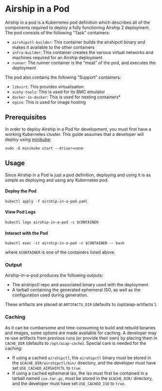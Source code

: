 # Airship in a Pod

Airship in a pod is a Kubernetes pod definition which describes all of the
components required to deploy a fully functioning Airship 2 deployment. The pod
consists of the following "Task" containers:

* `airshipctl-builder`: This container builds the airshipctl binary and makes it
  available to the other containers
* `infra-builder`: This container creates the various virtual networks and
  machines required for an Airship deployment
* `runner`: The runner container is the "meat" of the pod, and executes the
  deployment

The pod also contains the following "Support" containers:

* `libvirt`: This provides virtualisation
* `sushy-tools`: This is used for its BMC emulator
* `docker-in-docker`: This is used for nesting containers*
* `nginx`: This is used for image hosting


## Prerequisites

In order to deploy Airship in a Pod for development, you must first have a
working Kubernetes cluster. This guide assumes that a developer will deploy
using [minikube](https://minikube.sigs.k8s.io/docs/start/):

```
sudo -E minikube start --driver=none
```

## Usage

Since Airship in a Pod is just a pod definition, deploying and using it is as
simple as deploying and using any Kubernetes pod.

#### Deploy the Pod

```
kubectl apply -f airship-in-a-pod.yaml
```

#### View Pod Logs

```
kubectl logs airship-in-a-pod -c $CONTAINER
```

#### Interact with the Pod

```
kubectl exec -it airship-in-a-pod -c $CONTAINER -- bash
```

where `$CONTAINER` is one of the containers listed above.


### Output

Airship-in-a-pod produces the following outputs:

* The airshipctl repo and associated binary used with the deployment
* A tarball containing the generated ephemeral ISO, as well as the
  configuration used during generation.

These artifacts are placed at `ARTIFACTS_DIR` (defaults to /opt/aiap-artifacts`).


### Caching

As it can be cumbersome and time-consuming to build and rebuild binaries and
images, some options are made available for caching. A developer may re-use
artifacts from previous runs (or provide their own) by placing them in
`CACHE_DIR` (defaults to `/opt/aiap-cache`). Special care is needed for the
caching:

* If using a cached `airshipctl`, the `airshipctl` binary must be stored in the
  `$CACHE_DIR/airshipctl/bin/` directory, and the developer must have set
  `USE_CACHED_AIRSHIPCTL` to `true`.
* If using a cached ephemeral iso, the iso must first be contained in a tarball named `iso.tar.gz`, must be stored in the
  `$CACHE_DIR/` directory, and the developer must have set
  `USE_CACHED_ISO` to `true`.

